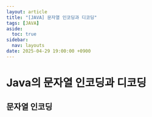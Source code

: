 ```yaml
---
layout: article
title: "[JAVA] 문자열 인코딩과 디코딩"
tags: [JAVA]
aside:
  toc: true
sidebar:
  nav: layouts
date: 2025-04-29 19:00:00 +0900
---
```


# Java의 문자열 인코딩과 디코딩

## 문자열 인코딩
